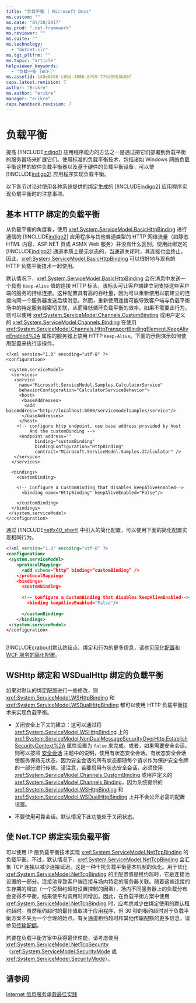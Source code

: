 ```yaml
---
title: "负载平衡 | Microsoft Docs"
ms.custom: ""
ms.date: "03/30/2017"
ms.prod: ".net-framework"
ms.reviewer: ""
ms.suite: ""
ms.technology: 
  - "dotnet-clr"
ms.tgt_pltfrm: ""
ms.topic: "article"
helpviewer_keywords: 
  - "负载平衡 [WCF]"
ms.assetid: 148e0168-c08d-4886-8769-776d0953b80f
caps.latest.revision: 7
author: "Erikre"
ms.author: "erikre"
manager: "erikre"
caps.handback.revision: 7
---
```

# 负载平衡
提高  [!INCLUDE[indigo1](../../../includes/indigo1-md.md)] 应用程序能力的方法之一是通过把它们部署到负载平衡的服务器场来扩展它们。使用标准的负载平衡技术，包括诸如 Windows 网络负载平衡这样的软件负载平衡器以及基于硬件的负载平衡设备，可以使 [!INCLUDE[indigo2](../../../includes/indigo2-md.md)] 应用程序实现负载平衡。  
  
 以下各节讨论对使用各种系统提供的绑定生成的 [!INCLUDE[indigo2](../../../includes/indigo2-md.md)] 应用程序实现负载平衡时的注意事项。  
  
## 基本 HTTP 绑定的负载平衡  
 从负载平衡的角度看，使用 <xref:System.ServiceModel.BasicHttpBinding> 进行通信的 [!INCLUDE[indigo2](../../../includes/indigo2-md.md)] 应用程序与其他普通类型的 HTTP 网络流量（如静态 HTML 内容、ASP.NET 页或 ASMX Web 服务）并没有什么区别。使用此绑定的 [!INCLUDE[indigo2](../../../includes/indigo2-md.md)] 通道本质上是无状态的，当通道关闭时，其连接也会终止。因此，<xref:System.ServiceModel.BasicHttpBinding> 可以很好地与现有的 HTTP 负载平衡技术一起使用。  
  
 默认情况下，<xref:System.ServiceModel.BasicHttpBinding> 会在消息中发送一个具有 `Keep-Alive` 值的连接 HTTP 标头，该标头可让客户端建立到支持这些客户端的服务的持续连接。这种配置具有高的吞吐量，因为可以重新使用以前建立的连接向同一个服务器发送后续消息。然而，重新使用连接可能导致客户端与负载平衡场中的特定服务器密切关联，从而降低循环负载平衡的效率。如果不需要此行为，则可以使用 <xref:System.ServiceModel.Channels.CustomBinding> 或用户定义的 <xref:System.ServiceModel.Channels.Binding> 在使用 <xref:System.ServiceModel.Channels.HttpTransportBindingElement.KeepAliveEnabled%2A> 属性的服务器上禁用 HTTP `Keep-Alive`。下面的示例演示如何使用配置来执行该操作。  
  
```  
<?xml version="1.0" encoding="utf-8" ?>  
<configuration>  
  
 <system.serviceModel>  
  <services>  
   <service   
     name="Microsoft.ServiceModel.Samples.CalculatorService"  
     behaviorConfiguration="CalculatorServiceBehavior">  
     <host>  
      <baseAddresses>  
       <add baseAddress="http://localhost:8000/servicemodelsamples/service"/>  
      </baseAddresses>  
     </host>  
    <!-- configure http endpoint, use base address provided by host  
         And the customBinding -->  
     <endpoint address=""  
           binding="customBinding"  
           bindingConfiguration="HttpBinding"   
           contract="Microsoft.ServiceModel.Samples.ICalculator" />  
   </service>  
  </services>  
  
  <bindings>  
    <customBinding>  
  
    <!-- Configure a CustomBinding that disables keepAliveEnabled-->  
      <binding name="HttpBinding" keepAliveEnabled="False"/>  
  
    </customBinding>  
  </bindings>  
 </system.serviceModel>  
</configuration>  
```  
  
 通过 [!INCLUDE[netfx40_short](../../../includes/netfx40-short-md.md)] 中引入的简化配置，可以使用下面的简化配置实现相同行为。  
  
```xml  
<?xml version="1.0" encoding="utf-8" ?>  
<configuration>  
 <system.serviceModel>  
    <protocolMapping>  
      <add scheme=”http” binding=”customBinding” />  
    </protocolMapping>  
    <bindings>  
      <customBinding>  
  
      <!-- Configure a CustomBinding that disables keepAliveEnabled-->  
        <binding keepAliveEnabled="False"/>  
  
      </customBinding>  
    </bindings>  
 </system.serviceModel>  
</configuration>  
  
```  
  
 [!INCLUDE[crabout](../../../includes/crabout-md.md)]默认终结点、绑定和行为的更多信息，请参见[简化配置](../../../docs/framework/wcf/simplified-configuration.md)和 [WCF 服务的简化配置](../../../docs/framework/wcf/samples/simplified-configuration-for-wcf-services.md)。  
  
## WSHttp 绑定和 WSDualHttp 绑定的负载平衡  
 如果对默认的绑定配置进行一些修改，则 <xref:System.ServiceModel.WSHttpBinding> 和 <xref:System.ServiceModel.WSDualHttpBinding> 都可以使用 HTTP 负载平衡技术来实现负载平衡。  
  
-   关闭安全上下文的建立：这可以通过将 <xref:System.ServiceModel.WSHttpBinding> 上的 <xref:System.ServiceModel.NonDualMessageSecurityOverHttp.EstablishSecurityContext%2A> 属性设置为 `false` 来完成。或者，如果需要安全会话，则可以按照 [安全会话](../../../docs/framework/wcf/feature-details/secure-sessions.md) 主题中的说明，使用有状态安全会话。有状态安全会话使服务保持无状态，因为安全会话的所有状态都随每个请求作为保护安全令牌的一部分进行传输。请注意，若要启用有状态安全会话，必须使用 <xref:System.ServiceModel.Channels.CustomBinding> 或用户定义的 <xref:System.ServiceModel.Channels.Binding>，因为系统提供的 <xref:System.ServiceModel.WSHttpBinding> 和 <xref:System.ServiceModel.WSDualHttpBinding> 上并不会公开必需的配置设置。  
  
-   不要使用可靠会话。默认情况下此功能处于关闭状态。  
  
## 使 Net.TCP 绑定实现负载平衡  
 可以使用 IP 层负载平衡技术实现 <xref:System.ServiceModel.NetTcpBinding> 的负载平衡。不过，默认情况下，<xref:System.ServiceModel.NetTcpBinding> 会汇集 TCP 连接以减少连接延迟。这是一种干扰负载平衡基本机制的优化。用于优化 <xref:System.ServiceModel.NetTcpBinding> 的主配置值是租约超时，它是连接池设置的一部分。连接池导致客户端连接与场内特定的服务器关联。随着这些连接的生存期的增加（一个受租约超时设置控制的因素），场内不同服务器上的负载分布会变得不平衡。结果使平均调用时间增加。因此，在负载平衡方案中使用 <xref:System.ServiceModel.NetTcpBinding> 时，应考虑减少由绑定使用的默认租约超时。虽然租约超时的最佳值取决于应用程序，但 30 秒的租约超时对于负载平衡方案不失为一个合理的始点。有关通道租约超时和其他传输配额的更多信息，请参见[传输配额](../../../docs/framework/wcf/feature-details/transport-quotas.md)。  
  
 若要在负载平衡方案中获得最佳性能，请考虑使用 <xref:System.ServiceModel.NetTcpSecurity>（<xref:System.ServiceModel.SecurityMode> 或 <xref:System.ServiceModel.SecurityMode>）。  
  
## 请参阅  
 [Internet 信息服务承载最佳实践](../../../docs/framework/wcf/feature-details/internet-information-services-hosting-best-practices.md)